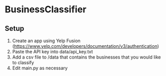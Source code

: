 # BusinessClassifier

## Setup

1. Create an app using Yelp Fusion (https://www.yelp.com/developers/documentation/v3/authentication)
2. Paste the API key into data/api_key.txt
3. Add a csv file to /data that contains the businesses that you would like to classify
4. Edit main.py as necessary
